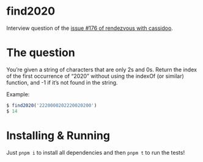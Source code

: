 # find2020

Interview question of the [issue #176 of rendezvous with cassidoo](https://buttondown.email/cassidoo/archive/we-are-what-we-repeatedly-do-excellence-then-is/).

# The question

You’re given a string of characters that are only 2s and 0s. Return the index of the first occurrence of “2020” without using the indexOf (or similar) function, and -1 if it’s not found in the string.

Example:
```js
$ find2020('2220000202220020200')
$ 14
```

# Installing & Running

Just `pnpm i` to install all dependencies and then `pnpm t` to run the tests!
